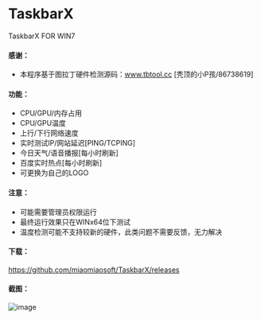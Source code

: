 # TaskbarX
TaskbarX FOR WIN7

#### 感谢：
- 本程序基于图拉丁硬件检测源码：www.tbtool.cc [秃顶的小P孩/86738619]

#### 功能：
- CPU/GPU/内存占用
- CPU/GPU温度
- 上行/下行网络速度
- 实时测试IP/网站延迟[PING/TCPING]
- 今日天气/语音播报[每小时刷新]
- 百度实时热点[每小时刷新]
- 可更换为自己的LOGO

#### 注意：
- 可能需要管理员权限运行
- 最终运行效果只在WINx64位下测试
- 温度检测可能不支持较新的硬件，此类问题不需要反馈，无力解决

#### 下载：
https://github.com/miaomiaosoft/TaskbarX/releases

#### 截图：
![image](https://raw.githubusercontent.com/miaomiaosoft/TaskbarX/master/images/2020-02-25_182130.jpg)
